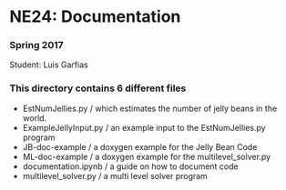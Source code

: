 # NE24: Documentation
### Spring 2017
Student: Luis Garfias

### This directory contains 6 different files
* EstNumJellies.py / which estimates the number of jelly beans in the world.
* ExampleJellyInput.py / an example input to the EstNumJellies.py program
* JB-doc-example / a doxygen example for the Jelly Bean Code
* ML-doc-example / a doxygen example for the multilevel_solver.py
* documentation.ipynb / a guide on how to document code
* multilevel_solver.py / a multi level solver program
